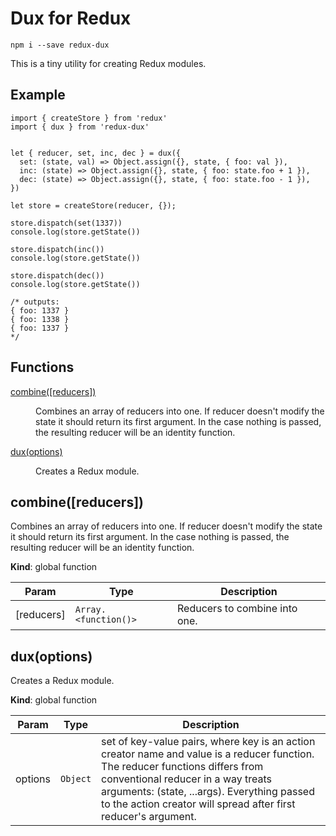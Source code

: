 # Dux for Redux

```
npm i --save redux-dux
```

This is a tiny utility for creating Redux modules.

## Example

```
import { createStore } from 'redux'
import { dux } from 'redux-dux'


let { reducer, set, inc, dec } = dux({
  set: (state, val) => Object.assign({}, state, { foo: val }),
  inc: (state) => Object.assign({}, state, { foo: state.foo + 1 }),
  dec: (state) => Object.assign({}, state, { foo: state.foo - 1 }),
})

let store = createStore(reducer, {});

store.dispatch(set(1337))
console.log(store.getState())

store.dispatch(inc())
console.log(store.getState())

store.dispatch(dec())
console.log(store.getState())

/* outputs: 
{ foo: 1337 }
{ foo: 1338 }
{ foo: 1337 }
*/
```

## Functions

<dl>
<dt><a href="#combine">combine([reducers])</a></dt>
<dd><p>Combines an array of reducers into one.
If reducer doesn&#39;t modify the state it should return its first
argument. In the case nothing is passed, the resulting
 reducer will be an identity function.</p>
</dd>
<dt><a href="#dux">dux(options)</a></dt>
<dd><p>Creates a Redux module.</p>
</dd>
</dl>

<a name="combine"></a>

## combine([reducers])
Combines an array of reducers into one.
If reducer doesn't modify the state it should return its first
argument. In the case nothing is passed, the resulting
 reducer will be an identity function.

**Kind**: global function  

| Param | Type | Description |
| --- | --- | --- |
| [reducers] | <code>Array.&lt;function()&gt;</code> | Reducers to combine into one. |

<a name="dux"></a>

## dux(options)
Creates a Redux module.

**Kind**: global function  

| Param | Type | Description |
| --- | --- | --- |
| options | <code>Object</code> | set of key-value pairs, where key is an action  creator name and value is a reducer function. The reducer functions differs  from conventional reducer in a way treats arguments: (state, ...args).  Everything passed to the action creator will spread  after first reducer's argument. |

